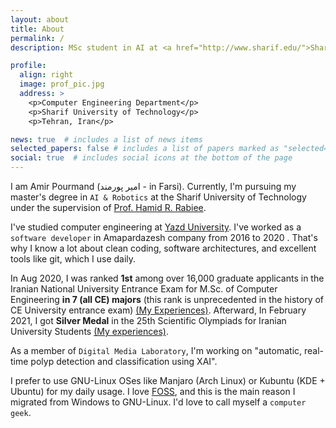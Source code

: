 ```yaml
---
layout: about
title: About
permalink: /
description: MSc student in AI at <a href="http://www.sharif.edu/">Sharif University of Technology</a>

profile:
  align: right
  image: prof_pic.jpg
  address: >
    <p>Computer Engineering Department</p>
    <p>Sharif University of Technology</p>
    <p>Tehran, Iran</p>

news: true  # includes a list of news items
selected_papers: false # includes a list of papers marked as "selected={true}"
social: true  # includes social icons at the bottom of the page
---
```



I am Amir Pourmand (امیر پورمند - in Farsi). Currently, I'm pursuing my master's degree in `AI & Robotics` at the Sharif University of Technology under the supervision of [Prof. Hamid R. Rabiee](http://sharif.edu/~rabiee/).

I've studied computer engineering at [Yazd University](https://yazd.ac.ir/en). I've worked as a `software developer` in Amapardazesh company from 2016 to 2020 . That's why I know a lot about clean coding, software architectures, and excellent tools like git, which I use daily.

In Aug 2020, I was ranked **1st** among over 16,000 graduate applicants in the Iranian National University Entrance Exam for M.Sc. of Computer Engineering **in 7 (all CE) majors** (this rank is unprecedented in the history of CE University entrance exam) [(My Experiences)](https://vrgl.ir/9yfB2). Afterward, In February 2021, I got **Silver Medal** in the 25th Scientific Olympiads for Iranian University Students [(My experiences)](https://vrgl.ir/1Fdhk).

As a member of `Digital Media Laboratory`, I'm working on "automatic, real-time polyp detection and classification using XAI".

I prefer to use GNU-Linux OSes like Manjaro (Arch Linux)  or Kubuntu (KDE + Ubuntu) for my daily usage. I love [FOSS](https://en.wikipedia.org/wiki/Free_and_open-source_software), and this is the main reason I migrated from Windows to GNU-Linux. I'd love to call myself a `computer geek`.
